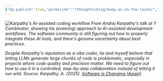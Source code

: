 ```yaml
---
{"dg-publish":true,"permalink":"/thoughts/blog/keep-ai-on-the-leash/","tags":["blogged","refactored","ai"],"created":"2025-09-12T17:51:23.342+01:00","updated":"2025-09-12T17:52:51.737+01:00"}
---
```



![Karpathy's AI-assisted coding workflow](/img/user/IMAGES/keep-agents-on-leash.png)
*From Andrej Karpathy's talk at Y Combinator, showing his (evolving) approach to AI-assisted development workflows. The software community is still figuring out how to properly integrate these AI tools, and there's genuine uncertainty about best practices.*

*Despite Karpathy's reputation as a vibe coder, he and myself believe that letting LLMs generate large chunks of code is problematic, especially in projects where code quality and precision matter. We need to figure out how to use it in a controlled, step-by-step collaboration instead of letting it run wild. Source: Karpathy, A. (2025). [Software Is Changing (Again)](https://www.youtube.com/watch?v=LCEmiRjPEtQ)*